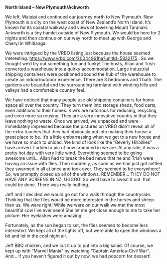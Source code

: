 **North Island – New Plymouth/Ackworth**

We left, Waipipi and continued our journey north to New Plymouth.
New Plymouth is a city on the west coast of New Zealand’s North Island. It’s known
for its coastal walkway and views of towering Mount Taranaki. Ackworth is a tiny
hamlet outside of New Plymouth. We would be here for 2 nights and then continue
on our way north to meet up with George and Cheryl in Whitianga.

We were intrigued by the VRBO listing just because the house seemed interesting.
https://www.vrbo.com/20044961ha?unitId=5832175 . So we thought we’d try out
something fun and funky! The hosts, Allan and Trish converted a warehouse into a
quirky accommodation. Large industrial shipping containers were positioned
abound the hub of the warehouse to create an indoor/outdoor experience. There
are 3 bedrooms and 1 bath. The gardens are beautiful and the surrounding
farmland with winding hills and valleys had a comfortable country feel.

We have noticed that many people use old shipping containers for home space
all over the country. They turn them into storage sheds, food carts, even additions
to their homes. Kiwi’s are notorious for reducing, recycling, and even more so
reusing. They are a very innovative country in that they leave nothing to waste.
Once we arrived, we unpacked and were immediately impressed because the
pictures on VRBO didn’t reveal all of the extra touches that they had obviously put
into making their house a great place to be. It’s a little embarrassing when we get
to a new house and we have so much to unload. We kind of look like the “Beverly
Hillbillies” have arrived. I added a pic of how crammed in we are.
At any rate, it was a pretty hot day with very little wind. Everything seemed to be
going awesome until… Allan had to break the bad news that he and Trish were
having an issue with flies. Then suddenly, as soon as we had just got settled they
swarmed in all at once and took over. They seemed to be everywhere! So, we
promptly closed up all of the windows. REMEMBER… THEY DO NOT HAVE ANY SCREENS IN NZ, UGGGG! So we’d have to sweat it out.
that could be done. There was really nothing.

Jeff and I decided we would go out for a walk through the countryside. Thinking
that the flies would be more interested in the horses and sheep than us. We were
right! While we were on our walk we met the most beautiful cow I’ve ever seen!
She let me get close enough to me to take her picture. Her eyelashes were
amazing!

Fortunately, as the sun began to set, the flies seemed to become less interested.
We kept all of the lights off, but were able to open the windows a bit and let in the
cool night air.

Jeff BBQ chicken, and we cut it up to put into a big salad. Of course, we kept up
with “Marvel Mania” by watching “Captain America-Civil War”. And… if you
haven’t figured it out by now, we had popcorn for dessert!